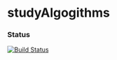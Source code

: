 # studyAlgogithms
### Status
[![Build Status](https://travis-ci.com/PapaYYY/studyAlgogithms.png)](https://travis-ci.com/PapaYYY/studyAlgogithms)
